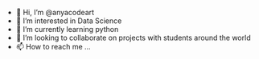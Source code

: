 - 👋 Hi, I’m @anyacodeart
- 👀 I’m interested in Data Science
- 🌱 I’m currently learning python
- 💞️ I’m looking to collaborate on projects with students around the world
- 📫 How to reach me ...

<!---
anyacodeart/anyacodeart is a ✨ special ✨ repository because its `README.md` (this file) appears on your GitHub profile.
You can click the Preview link to take a look at your changes.
--->
